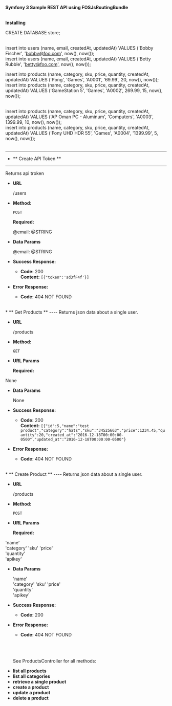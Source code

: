 **Symfony 3 Sample REST API using FOSJsRoutingBundle**
<br><br>


**Installing** 

CREATE DATABASE store;<br><br>

insert into users (name, email, createdAt, updatedAt) VALUES ('Bobby Fischer', 'bobby@foo.com', now(), now());<br>
insert into users (name, email, createdAt, updatedAt) VALUES ('Betty Rubble', 'betty@foo.com', now(), now());<br>


insert into products (name, category, sku, price, quantity, createdAt, updatedAt) VALUES ('Pong', 'Games', 'A0001', '69.99', 20, now(), now());<br>
insert into products (name, category, sku, price, quantity, createdAt, updatedAt) VALUES ('GameStation 5', 'Games', 'A0002', 269.99, 15, now(), now());<br><br>

insert into products (name, category, sku, price, quantity, createdAt, updatedAt) VALUES ('AP Oman PC - Aluminum', 'Computers', 'A0003', 1399.99, 10, now(), now());<br>
insert into products (name, category, sku, price, quantity, createdAt, updatedAt) VALUES ('Fony UHD HDR 55', 'Games', 'A0004', '1399.99', 5, now(), now());<br><br><hr>

* ** Create API Token **
----
  Returns api troken

* **URL**

  /users

* **Method:**

  `POST`
  

   **Required:**
   
  @email:  @STRING


* **Data Params**

  @email:  @STRING

* **Success Response:**

  * **Code:** 200 <br />
    **Content:** `[{"token":'sd3fF4f'}]`
 
* **Error Response:**

  * **Code:** 404 NOT FOUND <br />



<br>
* ** Get Products **
----
  Returns json data about a single user.

* **URL**

  /products

* **Method:**

  `GET`
  
*  **URL Params**

   **Required:**
 
  None

* **Data Params**

  None

* **Success Response:**

  * **Code:** 200 <br />
    **Content:** `[{"id":5,"name":"test product","category":"hats","sku":"34525663","price":1234.45,"quantity":20,"created_at":"2016-12-18T00:00:00-0500","updated_at":"2016-12-18T00:00:00-0500"}`
 
* **Error Response:**

  * **Code:** 404 NOT FOUND <br />

 
 <br>
 * ** Create Product **
----
  Returns json data about a single user.

* **URL**

  /products

* **Method:**

  `POST`
  
*  **URL Params**

   **Required:**
 
 'name'  
	'category' 
	'sku'
	'price'      
	'quantity'  
	'apikey'     

* **Data Params**

  'name'  
	'category' 
	'sku'
	'price'      
	'quantity'  
	'apikey'

* **Success Response:**

  * **Code:** 200 <br />

 
* **Error Response:**

  * **Code:** 404 NOT FOUND <br />
  <br><br><br>
  
  
  See ProductsController for all methods:
  
    **<li>list all products</li>**
    **<li>list all categories</li>**
    **<li>retrieve a single product</li>**
    **<li>create a product</li>**
    **<li>update a product</li>**
    **<li>delete a product</li>**
